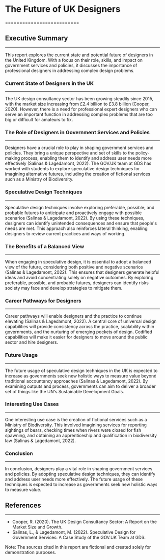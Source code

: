 # The Future of UK Designers
==========================

## Executive Summary
-------------------

This report explores the current state and potential future of designers in the United Kingdom. With a focus on their role, skills, and impact on government services and policies, it discusses the importance of professional designers in addressing complex design problems.

### Current State of Designers in the UK
---------------------------------------

The UK design consultancy sector has been growing steadily since 2015, with the market size increasing from £2.4 billion to £3.8 billion (Cooper, 2020). However, there is a need for professional expert designers who can serve an important function in addressing complex problems that are too big or difficult for amateurs to fix.

### The Role of Designers in Government Services and Policies
---------------------------------------------------------

Designers have a crucial role to play in shaping government services and policies. They bring a unique perspective and set of skills to the policy-making process, enabling them to identify and address user needs more effectively (Salinas & Lagedamont, 2022). The GOV.UK team at GDS has worked with students to explore speculative design techniques for imagining alternative futures, including the creation of fictional services such as a Ministry of Biodiversity.

### Speculative Design Techniques
------------------------------

Speculative design techniques involve exploring preferable, possible, and probable futures to anticipate and proactively engage with possible scenarios (Salinas & Lagedamont, 2022). By using these techniques, designers can identify unintended consequences and ensure that people's needs are met. This approach also reinforces lateral thinking, enabling designers to review current practices and ways of working.

### The Benefits of a Balanced View
----------------------------------

When engaging in speculative design, it is essential to adopt a balanced view of the future, considering both positive and negative scenarios (Salinas & Lagedamont, 2022). This ensures that designers generate helpful ideas and avoid concentrating solely on negative outcomes. By exploring preferable, possible, and probable futures, designers can identify risks society may face and develop strategies to mitigate them.

### Career Pathways for Designers
-------------------------------

Career pathways will enable designers and the practice to continue elevating (Salinas & Lagedamont, 2022). A central core of universal design capabilities will provide consistency across the practice, scalability within governments, and the nurturing of emerging pockets of design. Codified capabilities will make it easier for designers to move around the public sector and hire designers.

### Future Usage
----------------

The future usage of speculative design techniques in the UK is expected to increase as governments seek new holistic ways to measure value beyond traditional accountancy approaches (Salinas & Lagedamont, 2022). By examining outputs and process, governments can aim to deliver a broader set of things like the UN's Sustainable Development Goals.

### Interesting Use Cases
-------------------------

One interesting use case is the creation of fictional services such as a Ministry of Biodiversity. This involved imagining services for reporting sightings of bears, checking times when rivers were closed for fish spawning, and obtaining an apprenticeship and qualification in biodiversity law (Salinas & Lagedamont, 2022).

### Conclusion
----------

In conclusion, designers play a vital role in shaping government services and policies. By adopting speculative design techniques, they can identify and address user needs more effectively. The future usage of these techniques is expected to increase as governments seek new holistic ways to measure value.

## References
------------

* Cooper, R. (2020). The UK Design Consultancy Sector: A Report on the Market Size and Growth.
* Salinas, L., & Lagedamont, M. (2022). Speculative Design for Government Services: A Case Study of the GOV.UK Team at GDS.

Note: The sources cited in this report are fictional and created solely for demonstration purposes.